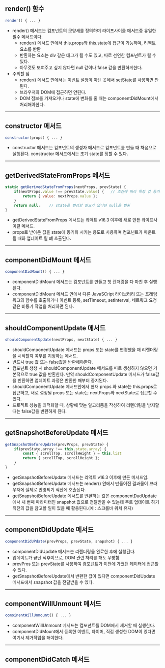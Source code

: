 ## render() 함수
```javascript
render() { ... }
```
- render() 메서드는 컴포넌트의 모양새를 정의하며 라이프사이클 메서드중 유일한 필수 메서드이다.
    - render() 메서드 안에서 this.props와 this.state에 접근이 가능하며, 리엑트 요소를 반환
    - 반환하는 요소는 div 같은 태그가 될 수도 있고, 따로 선언한 컴포넌트가 될 수 있다.
    - 아무것도 보여주고 싶지 않다면 null 값이나 false 값을 반환하게한다.
- 주의할 점
    - render() 메서드 안에서는 이벤트 설정이 아닌 곳에서 setState를 사용하면 안된다.
    - 브라우저의 DOM에 접근하면 안된다.
    - DOM 점보를 가져오거나 state에 변화를 줄 때는 componentDidMount에서 처리해아한다.

---

## constructor 메서드
```javascript
constructor(props) { ... }
```
- constructor 메서드는 컴포넌트의 생성자 메서드로 컴포넌트를 만들 때 처음으로 실행된다. constructor 메서드에서는 초기 state를 정할 수 있다.

---

## getDerivedStateFromProps 메서드
```javascript
static getDerivedStateFromProps(nextProps, prevState) {
    if(nextProps.value !== prevState.value) {   // 조건에 따라 특정 값 동기화
        return { value: nextProps.value };
    }
    return null;    // state를 변경할 필요가 없다면 null을 반환
}
```
- getDerivedStateFromProps 메서드는 리액트 v16.3 이후에 새로 만든 라이프사이클 메서드.
- props로 받아온 값을 state에 동기화 시키는 용도로 사용하며 컴포넌트가 마운트 될 때와 업데이트 될 떄 호출된다.

---

## componentDidMount 메서드
```javascript
componentDidMount() { ... }
```
- componentDidMount 메서드는 컴포넌트를 만들고 첫 렌더링을 다 마친 후 실행된다.
- componentDidMount 메서드 안에서 다른 JavaSCript 라이브러리 또는 프레임워크의 함수를 호출하거나 이벤트 등록, setTimeout, setInterval, 네트워크 요청같은 비동기 작업을 처리하면 된다.

---

## shouldComponentUpdate 메서드
```javascript
shouldComponentUpdate(nextProps, nextState) { ... }
```
- shouldComponentUpdate 메서드는 props 또는 state를 변경했을 때 리렌더링을 시작할지 여부를 지정하는 메서드.
- 반드시 true 값 또는 false값을 반환해야한다.
- 컴포넌트 생생 시 shouldComponentUpdate 메서드를 따로 생성하지 않으면 기본적으로 true 값을 반환한다. 만약 shouldComponentUpdate 메서드가 false값을 반환하면 업데이트 과정은 반환한 때부터 중지된다.
- shouldComponentUpdate 메서드안에서 현재 props 와 state는 this.props로 접근하고, 새로 설정될 props 또는 state는 nextProps와 nextState로 접근할 수 있다.
- 프로젝트 성능을 최적화할 때, 상황에 맞는 알고리즘을 작성하여 리렌더링을 방지할 때는 false값을 반환하게 된다.

---

## getSnapshotBeforeUpdate 메서드
```javascript
getSnapshotBeforeUpdate(prevProps, prevState) {
    if(prevState,array !== this.state.array) {
        const { scrollTop, scrollHeight } = this.list
        return { scrollTop, scrollHeight };
    }
}
```
- getSnapshotBeforeUpdate 메서드는 리액트 v16.3 이후에 만든 메서드임.
- getSnapshotBeforeUpdate 메서드는 render() 안에서 만들어진 결과물이 브라우저에 실제로 반영되기 직전에 호출된다.
- getSnapshotBeforeUpdate 메서드를 반환하는 값은 componentDudUpdate에서 새 번째 파라미터인 snapshot 값으로 전달받을 수 있는데 주로 업데이트 하기 직전의 값을 참고할 일이 있을 때 활용된다.(예 : 스크롤바 위치 유지)

---

## componentDidUpdate 메서드
```javascript
componentDidUPdate(prevProps, prevState, snapshot) { ... }
```
- componentDidUpdate 메서드는 리렌더링을 완료한 후에 실행된다.
- 업데이트가 끝난 직후이므로, DOM 관련 처리를 해도 무방함
- prevPros 또는 prevState를 사용하여 컴포넌트가 이전에 가졌던 데이터에 접근할 수 있다.
- getSnapshotBeforeUpdate에서 반환한 값이 있다면 componentDidUpdate 메서드에서 snapshot 값을 전달받을 수 있다.

---

## componentWillUnmount 메서드
```javascript
comoinentWillUnmount() { ... }
```
- componentWillUnmount 메서드는 컴포넌트를 DOM에서 제거할 때 실행한다.
- componentDidMount에서 등록한 이벤트, 타이머, 직접 생성한 DOM이 있다면 여기서 제거작업을 해야한다.

---

## componentDidCatch 메서드
```javascript

```